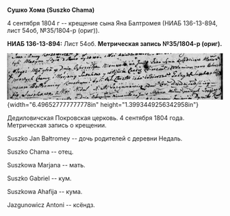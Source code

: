 **Сушко Хома (Suszko Chama)**

4 сентября 1804 г -- крещение сына Яна Балтромея (НИАБ 136-13-894, лист
54об, №35/1804-р (ориг)).

**НИАБ 136-13-894:** Лист 54об. **Метрическая запись №35/1804-р
(ориг).**

![](./media/eb8b168767515e7d21ff0f1976c5eb35df544b7f.png){width="6.496527777777778in"
height="1.3993449256342958in"}

Дедиловичская Покровская церковь. 4 сентября 1804 года. Метрическая
запись о крещении.

Suszko Jan Bałtromey -- дочь родителей с деревни Недаль.

Suszko Chama -- отец.

Suszkowa Marjana -- мать.

Suszko Gabriel -- кум.

Suszkowa Ahafija -- кума.

Jazgunowicz Antoni -- ксёндз.

